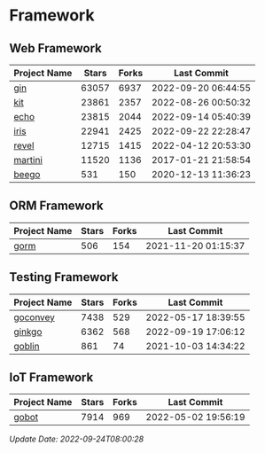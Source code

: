# Framework

## Web Framework
| Project Name | Stars | Forks | Last Commit |
| ------------ | ----- | ----- | ----------- |
| [gin](https://github.com/gin-gonic/gin) | 63057 | 6937 | 2022-09-20 06:44:55 |
| [kit](https://github.com/go-kit/kit) | 23861 | 2357 | 2022-08-26 00:50:32 |
| [echo](https://github.com/labstack/echo) | 23815 | 2044 | 2022-09-14 05:40:39 |
| [iris](https://github.com/kataras/iris) | 22941 | 2425 | 2022-09-22 22:28:47 |
| [revel](https://github.com/revel/revel) | 12715 | 1415 | 2022-04-12 20:53:30 |
| [martini](https://github.com/go-martini/martini) | 11520 | 1136 | 2017-01-21 21:58:54 |
| [beego](https://github.com/astaxie/beego) | 531 | 150 | 2020-12-13 11:36:23 |

## ORM Framework
| Project Name | Stars | Forks | Last Commit |
| ------------ | ----- | ----- | ----------- |
| [gorm](https://github.com/jinzhu/gorm) | 506 | 154 | 2021-11-20 01:15:37 |

## Testing Framework
| Project Name | Stars | Forks | Last Commit |
| ------------ | ----- | ----- | ----------- |
| [goconvey](https://github.com/smartystreets/goconvey) | 7438 | 529 | 2022-05-17 18:39:55 |
| [ginkgo](https://github.com/onsi/ginkgo) | 6362 | 568 | 2022-09-19 17:06:12 |
| [goblin](https://github.com/franela/goblin) | 861 | 74 | 2021-10-03 14:34:22 |

## IoT Framework
| Project Name | Stars | Forks | Last Commit |
| ------------ | ----- | ----- | ----------- |
| [gobot](https://github.com/hybridgroup/gobot) | 7914 | 969 | 2022-05-02 19:56:19 |

*Update Date: 2022-09-24T08:00:28*